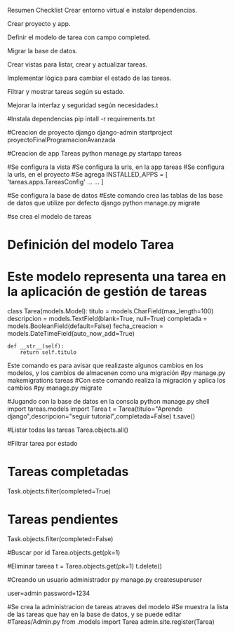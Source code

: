 Resumen Checklist
Crear entorno virtual e instalar dependencias.

Crear proyecto y app.

Definir el modelo de tarea con campo completed.

Migrar la base de datos.

Crear vistas para listar, crear y actualizar tareas.

Implementar lógica para cambiar el estado de las tareas.

Filtrar y mostrar tareas según su estado.

Mejorar la interfaz y seguridad según necesidades.t

#Instala dependencias
pip intall -r requirements.txt

#Creacion de proyecto django
django-admin startproject proyectoFinalProgramacionAvanzada

#Creacion de app Tareas
python manage.py startapp tareas

#Se configura la vista
#Se configura la urls, en la app tareas
#Se configura la urls, en el proyecto
#Se agrega INSTALLED_APPS = [
    'tareas.apps.TareasConfig'
    ...
    ...
    ]

#Se configura la base de datos
#Este comando crea las tablas de las base de datos que utilize por defecto django
python manage.py migrate

#se crea el modelo de tareas

# Definición del modelo Tarea
# Este modelo representa una tarea en la aplicación de gestión de tareas
class Tarea(models.Model):
    titulo = models.CharField(max_length=100)
    descripcion = models.TextField(blank=True, null=True)
    completada = models.BooleanField(default=False)
    fecha_creacion = models.DateTimeField(auto_now_add=True)

    def __str__(self):
        return self.titulo

Este comando es para avisar que realizaste algunos cambios en los modelos, y los cambios de almacenen como una migración 
#py manage.py makemigrations tareas
#Con este comando realiza la migración y aplica los cambios
#py manage.py migrate

#Jugando con la base de datos en la consola
python manage.py shell
 import tareas.models import Tarea 
t = Tarea(titulo="Aprende django",descripcion="seguir tutorial",completada=False)
t.save()

#Listar todas las tareas
Tarea.objects.all()


#Filtrar tarea por estado
# Tareas completadas
Task.objects.filter(completed=True)
# Tareas pendientes
Task.objects.filter(completed=False)

#Buscar por id
Tarea.objects.get(pk=1)

#Eliminar tareea
t = Tarea.objects.get(pk=1)
t.delete()

#Creando un usuario administrador
py manage.py createsuperuser

user=admin
password=1234

#Se crea la administracion de tareas atraves del modelo
#Se muestra la lista de las tareas que hay en la base de datos, y se puede editar
#Tareas/Admin.py
from .models import Tarea
admin.site.register(Tarea)
